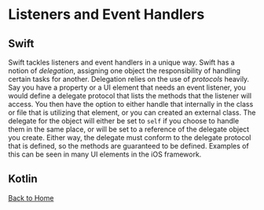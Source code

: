 # Listeners and Event Handlers
## Swift
Swift tackles listeners and event handlers in a unique way. Swift has a notion of *delegation*, assigning one object the responsibility of handling certain tasks for another. Delegation relies on the use of *protocols* heavily. Say you have a property or a UI element that needs an event listener, you would define a delegate protocol that lists the methods that the listener will access. You then have the option to either handle that internally in the class or file that is utilizing that element, or you can created an external class. The delegate for the object will either be set to `self` if you choose to handle them in the same place, or will be set to a reference of the delegate object you create. Either way, the delegate must conform to the delegate protocol that is defined, so the methods are guaranteed to be defined. Examples of this can be seen in many UI elements in the iOS framework.
## Kotlin
[Back to Home](../README.md)
